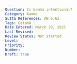 ```yaml
---
Question: Is kamma intentional?
Category: Kamma
Sutta References: AN 6.63
Tags: Cetanā
Date Entered: March 29, 2025
Last Revised:
Review Status: Not started
Level: 
Priority: 
Number: 
Draft: true
---
```

